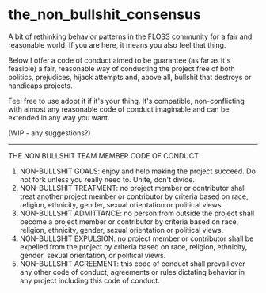 # the_non_bullshit_consensus
A bit of rethinking behavior patterns in the FLOSS community for a fair and reasonable world. If you are here, it means you also feel that thing.

Below I offer a code of conduct aimed to be guarantee (as far as it's feasible) a fair, reasonable way of conducting the project free of both politics, prejudices, hijack attempts and, above all, bullshit that destroys or handicaps projects. 

Feel free to use adopt it if it's your thing. It's compatible, non-conflicting with almost any reasonable code of conduct imaginable and can be extended in any way you want.

(WIP - any suggestions?)

----

 THE NON BULLSHIT TEAM MEMBER CODE OF CONDUCT
 
1) NON-BULLSHIT GOALS: enjoy and help making the project succeed. Do not fork unless you really need to. Unite, don't divide.
2) NON-BULLSHIT TREATMENT: no project member or contributor shall treat another project member or contributor by criteria based on race, religion, ethnicity, gender, sexual orientation or political views.
3) NON-BULLSHIT ADMITTANCE: no person from outside the project shall become a project member or contributor by criteria based on race, religion, ethnicity, gender, sexual orientation or political views.
4) NON-BULLSHIT EXPULSION: no project member or contributor shall be expelled from the project by criteria based on race, religion, ethnicity, gender, sexual orientation, or political views.
5) NON-BULLSHIT AGREEMENT: this code of conduct shall prevail over any other code of conduct, agreements or rules dictating behavior in any project including this code of conduct.
